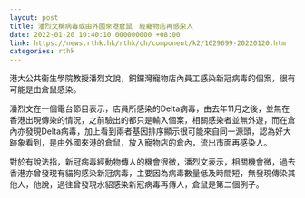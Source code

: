 ```yaml
---
layout: post
title: 潘烈文稱病毒或由外國來港倉鼠　經寵物店再感染人
date: 2022-01-20 10:40:10.000000000 +08:00
link: https://news.rthk.hk/rthk/ch/component/k2/1629699-20220120.htm
categories: rthk
---
```


港大公共衞生學院教授潘烈文說，銅鑼灣寵物店內員工感染新冠病毒的個案，很有可能是由倉鼠感染。

潘烈文在一個電台節目表示，店員所感染的Delta病毒，由去年11月之後，並無在香港出現傳染的情況，之前驗出的都只是輸入個案，相關感染者並無外遊，而在倉內亦發現Delta病毒，加上看到兩者基因排序顯示很可能來自同一源頭，認為好大跡象看到，是由外國來港的倉鼠，放入寵物店的倉內，流出巿面再感染人。

對於有說法指，新冠病毒經動物傳人的機會很微，潘烈文表示，相關機會微，過去香港亦曾發現有貓狗感染新冠病毒，主要因為病毒數量低及時間短，無發現傳染其他人，他說，過往曾發現水貂感染新冠病毒再傳人，倉鼠是第二個例子。
